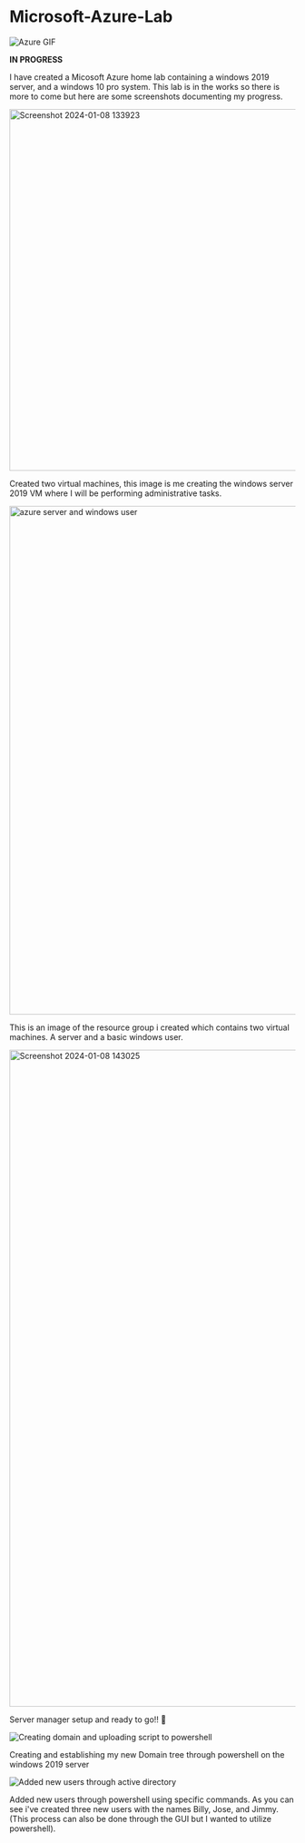 # Microsoft-Azure-Lab
![Azure GIF](https://github.com/anthonyramireztech/Microsoft-Azure-Lab/assets/151958771/7327dbd6-1ecb-49a1-ad7e-afc7f1de73e1)

**IN PROGRESS**


I have created a Micosoft Azure home lab containing a windows 2019 server, and a windows 10 pro system. This lab is in the works so there is more to come but here are some screenshots documenting my progress.


<img width="637" alt="Screenshot 2024-01-08 133923" src="https://github.com/anthonyramireztech/Microsoft-Azure-Lab/assets/151958771/c2904942-6aba-47dd-9dfa-26ce1b70651f">

Created two virtual machines, this image is me creating the windows server 2019 VM where I will be performing administrative tasks.

<img width="896" alt="azure server and windows user" src="https://github.com/anthonyramireztech/Microsoft-Azure-Lab/assets/151958771/af27d1e1-6acc-4586-af8d-7c68b2bda3fd">

This is an image of the resource group i created which contains two virtual machines. A server and a basic windows user. 


<img width="1157" alt="Screenshot 2024-01-08 143025" src="https://github.com/anthonyramireztech/Microsoft-Azure-Lab/assets/151958771/25953267-5b0f-44c2-b9a0-e4dae2289610">

Server manager setup and ready to go!! 🙌



![Creating domain and uploading script to powershell](https://github.com/anthonyramireztech/Microsoft-Azure-Lab/assets/151958771/dc8868a8-ad1d-4766-beeb-6013c965dfc6)

Creating and establishing my new Domain tree through powershell on the windows 2019 server

![Added new users through active directory](https://github.com/anthonyramireztech/Microsoft-Azure-Lab/assets/151958771/718378cb-be59-4bdb-89d2-ab04e22b968d)

Added new users through powershell using specific commands. As you can see i've created three new users with the names Billy, Jose, and Jimmy. (This process can also be done through the GUI but I wanted to utilize powershell).
